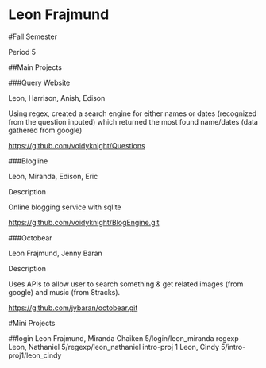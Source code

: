 Leon Frajmund
========
#Fall Semester

Period 5

##Main Projects

###Query Website

Leon, Harrison, Anish, Edison

Using regex, created a search engine for either names or dates (recognized from the question inputed) which returned the most found name/dates (data gathered from google)

https://github.com/voidyknight/Questions

###Blogline

Leon, Miranda, Edison, Eric

Description

Online blogging service with sqlite

https://github.com/voidyknight/BlogEngine.git

###Octobear

Leon Frajmund, Jenny Baran

Description

Uses APIs to allow user to search something & get related images (from google) and music (from 8tracks).

https://github.com/jybaran/octobear.git

#Mini Projects

##login
Leon Frajmund, Miranda Chaiken
5/login/leon_miranda
regexp
Leon, Nathaniel
5/regexp/leon_nathaniel
intro-proj 1
Leon, Cindy
5/intro-proj1/leon_cindy
